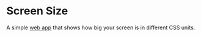 # Screen Size
A simple [web app](https://minify.re/screen-size/) that shows how big your screen is in different CSS units.
